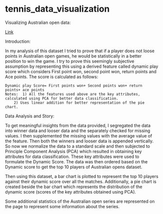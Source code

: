 # tennis_data_visualization
Visualizing Australian open data:

[Link](https://srinuvallabhaneni.github.io/tennis_data_visualization/)

Introduction:

In my analysis of this dataset I tried to prove that if a player does not loose points in Australian open games, he would be statistically in a better position to win the game. I try to prove this seemingly subjective assumption by representing this using a derived feature called dynamic play score which considers First point won, second point won, return points and Ace points. The score is calculated as follows:

	Dynamic play Score= First points won+ Second points won+ return points+ ace points
	Notes: 	1) All the features used above are the key attributes, calculated using PCA for better data classification.
		2) Uses linear addition for better representation of the pie chart.

Data Analysis and Story:

To get meaningful insights from the data provided, I segregated the data into winner data and looser data and the separately checked for missing values. I then supplemented the missing values with the average value of the feature. Then both the winners and looser data is appended vertically. So now we normalize the data to a standard scale and then subjected to Principle Component Analysis (PCA) which resulted in obtaining key attributes for data classification. These key attributes were used to formulate the Dynamic Score. The data was then ordered based on the Dynamic score to get the top 10 players of Australian opens dataset.

Then using this dataset, a bar chart is plotted to represent the top 10 players against their dynamic score over all the matches. Additionally, a pie chart is created beside the bar chart which represents the distribution of the dynamic score (scores of the key attributes obtained using PCA).

Some additional statistics of the Australian open series are represented on the page to represent some information about the series.
